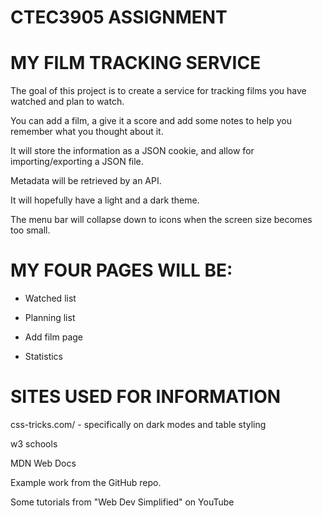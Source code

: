 # CTEC3905 ASSIGNMENT

# MY FILM TRACKING SERVICE

The goal of this project is to create a service for tracking films you have watched and plan to watch.

You can add a film, a give it a score and add some notes to help you remember what you thought about it.

It will store the information as a JSON cookie, and allow for importing/exporting a JSON file.

Metadata will be retrieved by an API.

It will hopefully have a light and a dark theme.

The menu bar will collapse down to icons when the screen size becomes too small.


# MY FOUR PAGES WILL BE:

- Watched list

- Planning list

- Add film page

- Statistics

# SITES USED FOR INFORMATION

css-tricks.com/ - specifically on dark modes and table styling

w3 schools

MDN Web Docs

Example work from the GitHub repo.

Some tutorials from "Web Dev Simplified" on YouTube